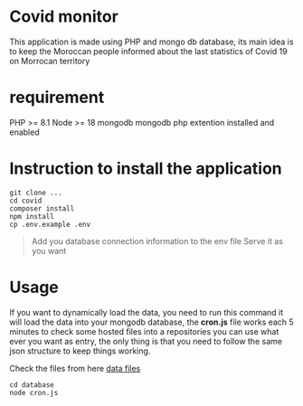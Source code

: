 # Covid monitor
This application is made using PHP and mongo db database, its main idea is to keep the Moroccan people informed about the last statistics of Covid 19 on Morrocan territory

# requirement
PHP >= 8.1
Node >= 18
mongodb
mongodb php extention installed and enabled

# Instruction to install the application
```
git clone ...
cd covid
composer install
npm install
cp .env.example .env
```
> Add you database connection information to the env file
> Serve it as you want

# Usage
If you want to dynamically load the data, you need to run this command it will load the data into your mongodb database, the **cron.js** file works each 5 minutes to check some hosted files into a repositories you can use what ever you want as entry, the only thing is that you need to follow the same json structure to keep things working.

Check the files from here [data files](https://github.com/AyatANSSAIEN/Covid19)
```
cd database
node cron.js
```
